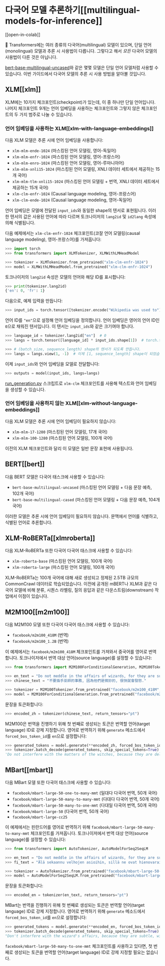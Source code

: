 <!--Copyright 2022 The HuggingFace Team. All rights reserved.

Licensed under the Apache License, Version 2.0 (the "License"); you may not use this file except in compliance with
the License. You may obtain a copy of the License at

http://www.apache.org/licenses/LICENSE-2.0

Unless required by applicable law or agreed to in writing, software distributed under the License is distributed on
an "AS IS" BASIS, WITHOUT WARRANTIES OR CONDITIONS OF ANY KIND, either express or implied. See the License for the
specific language governing permissions and limitations under the License.

⚠️ Note that this file is in Markdown but contain specific syntax for our doc-builder (similar to MDX) that may not be
rendered properly in your Markdown viewer.

-->

# 다국어 모델 추론하기[[multilingual-models-for-inference]]

[[open-in-colab]]

🤗 Transformers에는 여러 종류의 다국어(multilingual) 모델이 있으며, 단일 언어(monolingual) 모델과 추론 시 사용법이 다릅니다.
그렇다고 해서 *모든* 다국어 모델의 사용법이 다른 것은 아닙니다.

[bert-base-multilingual-uncased](https://huggingface.co/bert-base-multilingual-uncased)와 같은 몇몇 모델은 단일 언어 모델처럼 사용할 수 있습니다.
이번 가이드에서 다국어 모델의 추론 시 사용 방법을 알아볼 것입니다.

## XLM[[xlm]]

XLM에는 10가지 체크포인트(checkpoint)가 있는데, 이 중 하나만 단일 언어입니다. 
나머지 체크포인트 9개는 언어 임베딩을 사용하는 체크포인트와 그렇지 않은 체크포인트의 두 가지 범주로 나눌 수 있습니다.

### 언어 임베딩을 사용하는 XLM[[xlm-with-language-embeddings]]

다음 XLM 모델은 추론 시에 언어 임베딩을 사용합니다:

- `xlm-mlm-ende-1024` (마스킹된 언어 모델링, 영어-독일어)
- `xlm-mlm-enfr-1024` (마스킹된 언어 모델링, 영어-프랑스어)
- `xlm-mlm-enro-1024` (마스킹된 언어 모델링, 영어-루마니아어)
- `xlm-mlm-xnli15-1024` (마스킹된 언어 모델링, XNLI 데이터 세트에서 제공하는 15개 국어)
- `xlm-mlm-tlm-xnli15-1024` (마스킹된 언어 모델링 + 번역, XNLI 데이터 세트에서 제공하는 15개 국어)
- `xlm-clm-enfr-1024` (Causal language modeling, 영어-프랑스어)
- `xlm-clm-ende-1024` (Causal language modeling, 영어-독일어)

언어 임베딩은 모델에 전달된 `input_ids`와 동일한 shape의 텐서로 표현됩니다.
이러한 텐서의 값은 사용된 언어에 따라 다르며 토크나이저의 `lang2id` 및 `id2lang` 속성에 의해 식별됩니다.

다음 예제에서는 `xlm-clm-enfr-1024` 체크포인트(코잘 언어 모델링(causal language modeling), 영어-프랑스어)를 가져옵니다:

```py
>>> import torch
>>> from transformers import XLMTokenizer, XLMWithLMHeadModel

>>> tokenizer = XLMTokenizer.from_pretrained("xlm-clm-enfr-1024")
>>> model = XLMWithLMHeadModel.from_pretrained("xlm-clm-enfr-1024")
```

토크나이저의 `lang2id` 속성은 모델의 언어와 해당 ID를 표시합니다:

```py
>>> print(tokenizer.lang2id)
{'en': 0, 'fr': 1}
```

다음으로, 예제 입력을 만듭니다:

```py
>>> input_ids = torch.tensor([tokenizer.encode("Wikipedia was used to")])  # 배치 크기는 1입니다
```

언어 ID를 `"en"`으로 설정해 언어 임베딩을 정의합니다. 
언어 임베딩은 영어의 언어 ID인 `0`으로 채워진 텐서입니다.
이 텐서는 `input_ids`와 같은 크기여야 합니다. 

```py
>>> language_id = tokenizer.lang2id["en"]  # 0
>>> langs = torch.tensor([language_id] * input_ids.shape[1])  # torch.tensor([0, 0, 0, ..., 0])

>>> # (batch_size, sequence_length) shape의 텐서가 되도록 만듭니다.
>>> langs = langs.view(1, -1)  # 이제 [1, sequence_length] shape이 되었습니다(배치 크기는 1입니다)
```

이제 `input_ids`와 언어 임베딩을 모델로 전달합니다:

```py
>>> outputs = model(input_ids, langs=langs)
```

[run_generation.py](https://github.com/huggingface/transformers/tree/main/examples/pytorch/text-generation/run_generation.py) 스크립트로 `xlm-clm` 체크포인트를 사용해 텍스트와 언어 임베딩을 생성할 수 있습니다.

### 언어 임베딩을 사용하지 않는 XLM[[xlm-without-language-embeddings]]

다음 XLM 모델은 추론 시에 언어 임베딩이 필요하지 않습니다:

- `xlm-mlm-17-1280` (마스킹된 언어 모델링, 17개 국어)
- `xlm-mlm-100-1280` (마스킹된 언어 모델링, 100개 국어)

이전의 XLM 체크포인트와 달리 이 모델은 일반 문장 표현에 사용됩니다.

## BERT[[bert]]

다음 BERT 모델은 다국어 태스크에 사용할 수 있습니다:

- `bert-base-multilingual-uncased` (마스킹된 언어 모델링 + 다음 문장 예측, 102개 국어)
- `bert-base-multilingual-cased` (마스킹된 언어 모델링 + 다음 문장 예측, 104개 국어)

이러한 모델은 추론 시에 언어 임베딩이 필요하지 않습니다. 
문맥에서 언어를 식별하고, 식별된 언어로 추론합니다.

## XLM-RoBERTa[[xlmroberta]]

다음 XLM-RoBERTa 또한 다국어 다국어 태스크에 사용할 수 있습니다:

- `xlm-roberta-base` (마스킹된 언어 모델링, 100개 국어)
- `xlm-roberta-large` (마스킹된 언어 모델링, 100개 국어)

XLM-RoBERTa는 100개 국어에 대해 새로 생성되고 정제된 2.5TB 규모의 CommonCrawl 데이터로 학습되었습니다.
이전에 공개된 mBERT나 XLM과 같은 다국어 모델에 비해 분류, 시퀀스 라벨링, 질의 응답과 같은 다운스트림(downstream) 작업에서 이점이 있습니다.

## M2M100[[m2m100]]

다음 M2M100 모델 또한 다국어 다국어 태스크에 사용할 수 있습니다:

- `facebook/m2m100_418M` (번역)
- `facebook/m2m100_1.2B` (번역)

이 예제에서는 `facebook/m2m100_418M` 체크포인트를 가져와서 중국어를 영어로 번역합니다. 
토크나이저에서 번역 대상 언어(source language)를 설정할 수 있습니다:

```py
>>> from transformers import M2M100ForConditionalGeneration, M2M100Tokenizer

>>> en_text = "Do not meddle in the affairs of wizards, for they are subtle and quick to anger."
>>> chinese_text = "不要插手巫師的事務, 因為他們是微妙的, 很快就會發怒."

>>> tokenizer = M2M100Tokenizer.from_pretrained("facebook/m2m100_418M", src_lang="zh")
>>> model = M2M100ForConditionalGeneration.from_pretrained("facebook/m2m100_418M")
```

문장을 토큰화합니다:

```py
>>> encoded_zh = tokenizer(chinese_text, return_tensors="pt")
```

M2M100은 번역을 진행하기 위해 첫 번째로 생성되는 토큰은 번역할 언어(target language) ID로 강제 지정합니다.
영어로 번역하기 위해 `generate` 메소드에서 `forced_bos_token_id`를 `en`으로 설정합니다:

```py
>>> generated_tokens = model.generate(**encoded_zh, forced_bos_token_id=tokenizer.get_lang_id("en"))
>>> tokenizer.batch_decode(generated_tokens, skip_special_tokens=True)
'Do not interfere with the matters of the witches, because they are delicate and will soon be angry.'
```

## MBart[[mbart]]

다음 MBart 모델 또한 다국어 태스크에 사용할 수 있습니다:

- `facebook/mbart-large-50-one-to-many-mmt` (일대다 다국어 번역, 50개 국어)
- `facebook/mbart-large-50-many-to-many-mmt` (다대다 다국어 번역, 50개 국어)
- `facebook/mbart-large-50-many-to-one-mmt` (다대일 다국어 번역, 50개 국어)
- `facebook/mbart-large-50` (다국어 번역, 50개 국어)
- `facebook/mbart-large-cc25`

이 예제에서는 핀란드어를 영어로 번역하기 위해 `facebook/mbart-large-50-many-to-many-mmt` 체크포인트를 가져옵니다. 
토크나이저에서 번역 대상 언어(source language)를 설정할 수 있습니다:

```py
>>> from transformers import AutoTokenizer, AutoModelForSeq2SeqLM

>>> en_text = "Do not meddle in the affairs of wizards, for they are subtle and quick to anger."
>>> fi_text = "Älä sekaannu velhojen asioihin, sillä ne ovat hienovaraisia ja nopeasti vihaisia."

>>> tokenizer = AutoTokenizer.from_pretrained("facebook/mbart-large-50-many-to-many-mmt", src_lang="fi_FI")
>>> model = AutoModelForSeq2SeqLM.from_pretrained("facebook/mbart-large-50-many-to-many-mmt")
```

문장을 토큰화합니다:

```py
>>> encoded_en = tokenizer(en_text, return_tensors="pt")
```

MBart는 번역을 진행하기 위해 첫 번째로 생성되는 토큰은 번역할 언어(target language) ID로 강제 지정합니다.
영어로 번역하기 위해 `generate` 메소드에서 `forced_bos_token_id`를 `en`으로 설정합니다:

```py
>>> generated_tokens = model.generate(**encoded_en, forced_bos_token_id=tokenizer.lang_code_to_id("en_XX"))
>>> tokenizer.batch_decode(generated_tokens, skip_special_tokens=True)
"Don't interfere with the wizard's affairs, because they are subtle, will soon get angry."
```

`facebook/mbart-large-50-many-to-one-mmt` 체크포인트를 사용하고 있다면, 첫 번째로 생성되는 토큰을 번역할 언어(target language) ID로 강제 지정할 필요는 없습니다.
